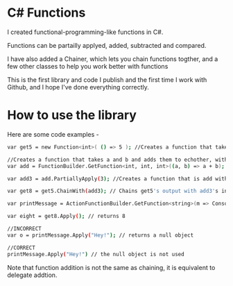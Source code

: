 # C# Functions
I created functional-programming-like functions in C#.

Functions can be partailly applyed, added, subtracted and compared.

I have also added a Chainer, which lets you chain functions togther, and a few other classes to help you work better with functions

This is the first library and code I publish and the first time I work with Github, and I hope I've done everything correctly.

# How to use the library

Here are some code examples - 

```sh
var get5 = new Function<int>( () => 5 ); //Creates a function that takes nothing and returns five

//Creates a function that takes a and b and adds them to echother, without the need to specify the types in <> when the compiler can infer the types
var add = FunctionBuilder.GetFunction<int, int, int>((a, b) => a + b); 

var add3 = add.PartiallyApply(3); //Creates a function that is add with the first parameter set always to 3

var get8 = get5.ChainWith(add3); // Chains get5's output with add3's input

var printMessage = ActionFunctionBuilder.GetFunction<string>(m => Console.WriteLine(m));

var eight = get8.Apply(); // returns 8

//INCORRECT 
var o = printMessage.Apply("Hey!"); // returns a null object

//CORRECT
printMessage.Apply("Hey!") // the null object is not used
```

Note that function addition is not the same as chaining, it is equivalent to delegate addtion.
